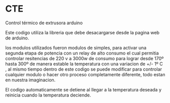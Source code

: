 # CTE
Control térmico de extrusora arduino

Este codigo utiliza la libreria que debe desacargarse desde la pagina web de arduino.

los modulos utilizados fueron modulos de simples, para activar una segunda etapa de potencia con un relay de alto consumo el cual
permitia controlar resitencias de 220 v a 3000w de consumo para lograr desde 170º hasta 300º de manera estable la temperatura con
una variacion de +/- 1º C , al mismo tiempo dentro de este codigo se puede modificar para controlar cualquier modulo o hacer otro 
proceso completamente diferente, todo estan en nuestra imaginacion.

El codigo automaticamente se detiene al llegar a la temperatura deseada y reinicia cuando la temperatura deciende.
